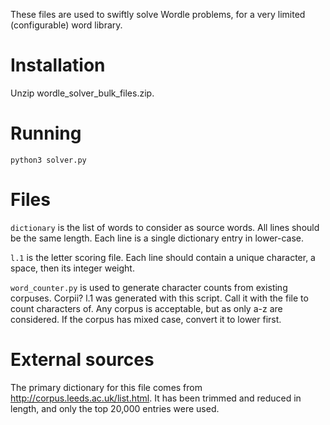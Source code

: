 These files are used to swiftly solve Wordle problems, for a very limited (configurable) word library.

# Installation

Unzip wordle_solver_bulk_files.zip.

# Running

`python3 solver.py`

# Files
`dictionary` is the list of words to consider as source words.
All lines should be the same length.
Each line is a single dictionary entry in lower-case.

`l.1` is the letter scoring file.
Each line should contain a unique character, a space, then its integer weight.

`word_counter.py` is used to generate character counts from existing corpuses. Corpii?
l.1 was generated with this script.
Call it with the file to count characters of.
Any corpus is acceptable, but as only a-z are considered. If the corpus has mixed case, convert it to lower first.

# External sources
The primary dictionary for this file comes from http://corpus.leeds.ac.uk/list.html. It has been trimmed and reduced in length, and only the top 20,000 entries were used.
